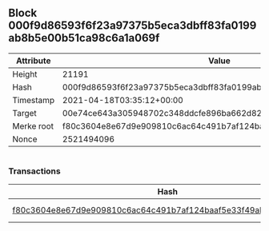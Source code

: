 ## Block 000f9d86593f6f23a97375b5eca3dbff83fa0199ab8b5e00b51ca98c6a1a069f

Attribute | Value
--- | ---
Height | 21191
Hash | 000f9d86593f6f23a97375b5eca3dbff83fa0199ab8b5e00b51ca98c6a1a069f
Timestamp | 2021-04-18T03:35:12+00:00
Target | 00e74ce643a305948702c348ddcfe896ba662d82c1a228faf4ad12250f07334e
Merke root | f80c3604e8e67d9e909810c6ac64c491b7af124baaf5e33f49ab4137dfb88e3c
Nonce | 2521494096

```

```

### Transactions

Hash | Amount
--- | ---
[f80c3604e8e67d9e909810c6ac64c491b7af124baaf5e33f49ab4137dfb88e3c](f80c3604e8e67d9e909810c6ac64c491b7af124baaf5e33f49ab4137dfb88e3c.md) | 10.00000000 SKEPTI 
